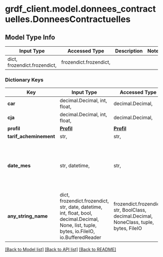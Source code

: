 # grdf_client.model.donnees_contractuelles.DonneesContractuelles

## Model Type Info
Input Type | Accessed Type | Description | Notes
------------ | ------------- | ------------- | -------------
dict, frozendict.frozendict,  | frozendict.frozendict,  |  | 

### Dictionary Keys
Key | Input Type | Accessed Type | Description | Notes
------------ | ------------- | ------------- | ------------- | -------------
**car** | decimal.Decimal, int, float,  | decimal.Decimal,  |  | [optional] 
**cja** | decimal.Decimal, int, float,  | decimal.Decimal,  |  | [optional] 
**profil** | [**Profil**](Profil.md) | [**Profil**](Profil.md) |  | [optional] 
**tarif_acheminement** | str,  | str,  |  | [optional] 
**date_mes** | str, datetime,  | str,  |  | [optional] value must conform to RFC-3339 date-time
**any_string_name** | dict, frozendict.frozendict, str, date, datetime, int, float, bool, decimal.Decimal, None, list, tuple, bytes, io.FileIO, io.BufferedReader | frozendict.frozendict, str, BoolClass, decimal.Decimal, NoneClass, tuple, bytes, FileIO | any string name can be used but the value must be the correct type | [optional]

[[Back to Model list]](../../README.md#documentation-for-models) [[Back to API list]](../../README.md#documentation-for-api-endpoints) [[Back to README]](../../README.md)

